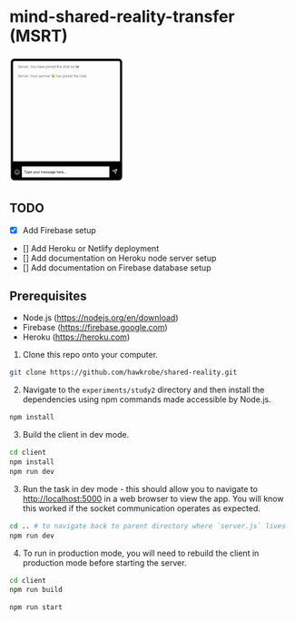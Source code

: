 # mind-shared-reality-transfer (MSRT)

<p float="left">
  <img src="client/src/assets/chat_demo.gif" width="200" />
</p>

## TODO

- [x] Add Firebase setup
- [] Add Heroku or Netlify deployment
- [] Add documentation on Heroku node server setup
- [] Add documentation on Firebase database setup

## Prerequisites

- Node.js (<https://nodejs.org/en/download>)
- Firebase (<https://firebase.google.com>)
- Heroku (<https://heroku.com>)

1. Clone this repo onto your computer.

```bash
git clone https://github.com/hawkrobe/shared-reality.git
```

2. Navigate to the `experiments/study2` directory and then install the dependencies using npm commands made accessible by Node.js.

```bash
npm install
```

3. Build the client in dev mode.

```bash
cd client
npm install
npm run dev
```

3. Run the task in dev mode - this should allow you to navigate to <http://localhost:5000> in a web browser to view the app. You will know this worked if the socket communication operates as expected.

```bash
cd .. # to navigate back to parent directory where `server.js` lives
npm run dev
```

4. To run in production mode, you will need to rebuild the client in production mode before starting the server.

```bash
cd client
npm run build
```

```bash
npm run start
```
